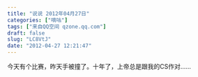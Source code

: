 ```yaml
---
title: "说说 2012年04月27日"
categories: ["嘀咕"]
tags: ["来自QQ空间 qzone.qq.com"]
draft: false
slug: "LC8VtJ"
date: "2012-04-27 12:21:47"
---
```


今天有个比赛，昨天手被撞了。十年了，上帝总是跟我的CS作对……
